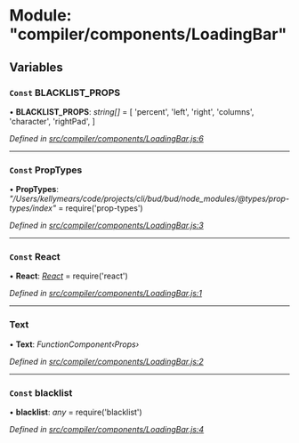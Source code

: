 # Module: "compiler/components/LoadingBar"

## Variables

### `Const` BLACKLIST_PROPS

• **BLACKLIST_PROPS**: *string[]* = [
  'percent',
  'left',
  'right',
  'columns',
  'character',
  'rightPad',
]

*Defined in [src/compiler/components/LoadingBar.js:6](https://github.com/roots/bud-support/blob/bd00b72/src/compiler/components/LoadingBar.js#L6)*

___

### `Const` PropTypes

• **PropTypes**: *"/Users/kellymears/code/projects/cli/bud/bud/node_modules/@types/prop-types/index"* = require('prop-types')

*Defined in [src/compiler/components/LoadingBar.js:3](https://github.com/roots/bud-support/blob/bd00b72/src/compiler/components/LoadingBar.js#L3)*

___

### `Const` React

• **React**: *[React](_compiler_hooks_usefocusstate_.md#const-react)* = require('react')

*Defined in [src/compiler/components/LoadingBar.js:1](https://github.com/roots/bud-support/blob/bd00b72/src/compiler/components/LoadingBar.js#L1)*

___

###  Text

• **Text**: *FunctionComponent‹Props›*

*Defined in [src/compiler/components/LoadingBar.js:2](https://github.com/roots/bud-support/blob/bd00b72/src/compiler/components/LoadingBar.js#L2)*

___

### `Const` blacklist

• **blacklist**: *any* = require('blacklist')

*Defined in [src/compiler/components/LoadingBar.js:4](https://github.com/roots/bud-support/blob/bd00b72/src/compiler/components/LoadingBar.js#L4)*
